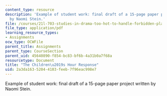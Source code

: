 ```yaml
---
content_type: resource
description: 'Example of student work: final draft of a 15-page paper project written
  by Naomi Stein.'
file: /courses/21l-703-studies-in-drama-too-hot-to-handle-forbidden-plays-in-modern-america-fall-2008/2a3da16352044103feeb7f96eac998e7_childrenshour.pdf
file_type: application/pdf
learning_resource_types:
- Assignments
ocw_type: OCWFile
parent_title: Assignments
parent_type: CourseSection
parent_uid: 45640890-f854-bc83-bf6b-4a31b0a7f68a
resourcetype: Document
title: "The Children\u2019s Hour Response"
uid: 2a3da163-5204-4103-feeb-7f96eac998e7
---
```

Example of student work: final draft of a 15-page paper project written by Naomi Stein.

